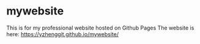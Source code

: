 # mywebsite
This is for my professional website hosted on Github Pages
The website is here: https://yzhenggit.github.io/mywebsite/
